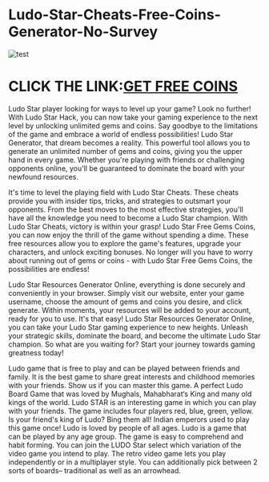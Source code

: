 # Ludo-Star-Cheats-Free-Coins-Generator-No-Survey

![test](https://encrypted-tbn0.gstatic.com/images?q=tbn:ANd9GcShFyR3hNoY6xfedLmQEyWq1yz_d9AU2Pn5hMGKzuYqlC958jhBgA1622LzRZeF8-JIRMw&usqp=CAU)

# CLICK THE LINK:[GET FREE COINS](https://freshslabs.com/ludostar/)

Ludo Star player looking for ways to level up your game? Look no further! With Ludo Star Hack, you can now take your gaming experience to the next level by unlocking unlimited gems and coins. Say goodbye to the limitations of the game and embrace a world of endless possibilities! Ludo Star Generator, that dream becomes a reality. This powerful tool allows you to generate an unlimited number of gems and coins, giving you the upper hand in every game. Whether you're playing with friends or challenging opponents online, you'll be guaranteed to dominate the board with your newfound resources.

It's time to level the playing field with Ludo Star Cheats. These cheats provide you with insider tips, tricks, and strategies to outsmart your opponents. From the best moves to the most effective strategies, you'll have all the knowledge you need to become a Ludo Star champion. With Ludo Star Cheats, victory is within your grasp! Ludo Star Free Gems Coins, you can now enjoy the thrill of the game without spending a dime. These free resources allow you to explore the game's features, upgrade your characters, and unlock exciting bonuses. No longer will you have to worry about running out of gems or coins - with Ludo Star Free Gems Coins, the possibilities are endless!

Ludo Star Resources Generator Online, everything is done securely and conveniently in your browser. Simply visit our website, enter your game username, choose the amount of gems and coins you desire, and click generate. Within moments, your resources will be added to your account, ready for you to use. It's that easy! Ludo Star Resources Generator Online, you can take your Ludo Star gaming experience to new heights. Unleash your strategic skills, dominate the board, and become the ultimate Ludo Star champion. So what are you waiting for? Start your journey towards gaming greatness today!

Ludo game that is free to play and can be played between friends and family. It is the best game to share great interests and childhood memories with your friends. Show us if you can master this game. A perfect Ludo Board Game that was loved by Mughals, Mahabharat‘s King and many old kings of the world. Ludo STAR is an interesting game in which you can play with your friends. The game includes four players red, blue, green, yellow. Is your friend's king of Ludo? Bing them all! Indian emperors used to play this game once! Ludo is loved by people of all ages. Ludo is a game that can be played by any age group. The game is easy to comprehend and habit forming. You can join the LUDO Star select which variation of the video game you intend to play. The retro video game lets you play independently or in a multiplayer style. You can additionally pick between 2 sorts of boards– traditional as well as an arrowhead.
